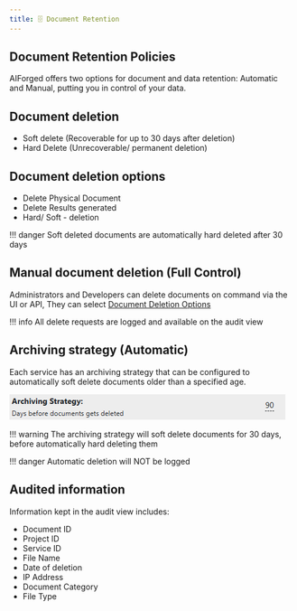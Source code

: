 ```yaml
---
title: 🗄️ Document Retention
---
```


## Document Retention Policies

AIForged offers two options for document and data retention: Automatic and Manual, putting you in control of your data.

## Document deletion

* Soft delete (Recoverable for up to 30 days after deletion)
* Hard Delete (Unrecoverable/ permanent deletion)

## Document deletion options

* Delete Physical Document
* Delete Results generated
* Hard/ Soft - deletion

!!! danger
    Soft deleted documents are automatically hard deleted after 30 days

## Manual document deletion (Full Control)

Administrators and Developers can delete documents on command via the UI or API, They can select [Document Deletion Options](document-retention.md#document-deletion-options "mention")

!!! info
    All delete requests are logged and available on the audit view

## Archiving strategy (Automatic)

Each service has an archiving strategy that can be configured to automatically soft delete documents older than a specified age.

![](../assets/image%20%282%29%20%281%29%20%281%29%20%281%29%20%281%29.png)

!!! warning
    The archiving strategy will soft delete documents for 30 days, before automatically hard deleting them

!!! danger
    Automatic deletion will NOT be logged

## Audited information

Information kept in the audit view includes:

* Document ID
* Project ID
* Service ID
* File Name
* Date of deletion
* IP Address
* Document Category
* File Type